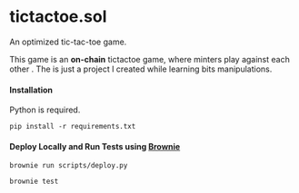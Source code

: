 # tictactoe.sol

An optimized tic-tac-toe game.

This game is an **on-chain** tictactoe game, where minters  play against each other . The is just a project I created while learning bits manipulations.

#### Installation

Python is required.

`pip install -r requirements.txt`

#### Deploy Locally and Run Tests using [Brownie](https://eth-brownie.readthedocs.io/en/stable/)

`brownie run scripts/deploy.py`

`brownie test`
